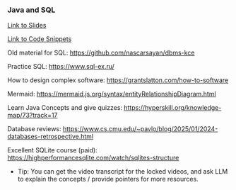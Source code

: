### Java and SQL

[Link to Slides](./slides/md/)

[Link to Code Snippets](./code/)

Old material for SQL: https://github.com/nascarsayan/dbms-kce

Practice SQL: https://www.sql-ex.ru/

How to design complex software: https://grantslatton.com/how-to-software

Mermaid: https://mermaid.js.org/syntax/entityRelationshipDiagram.html

Learn Java Concepts and give quizzes: https://hyperskill.org/knowledge-map/73?track=17

Database reviews: https://www.cs.cmu.edu/~pavlo/blog/2025/01/2024-databases-retrospective.html

Excellent SQLite course (paid): https://highperformancesqlite.com/watch/sqlites-structure
- Tip: You can get the video transcript for the locked videos, and ask LLM to explain the concepts / provide pointers for more resources.


